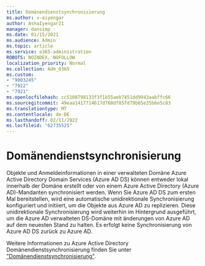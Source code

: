 ```yaml
---
title: Domänendienstsynchronisierung
ms.author: v-aiyengar
author: AshaIyengar21
manager: dansimp
ms.date: 01/15/2021
ms.audience: Admin
ms.topic: article
ms.service: o365-administration
ROBOTS: NOINDEX, NOFOLLOW
localization_priority: Normal
ms.collection: Adm_O365
ms.custom:
- "9003245"
- "7922"
- "7921"
ms.openlocfilehash: cc5108798133f3f1b55aeb7451dd9943aabffc66
ms.sourcegitcommit: 49eaa1417714617d768df85fd79b65e35b6e5c83
ms.translationtype: MT
ms.contentlocale: de-DE
ms.lasthandoff: 02/11/2022
ms.locfileid: "62735525"
---
```

# <a name="domain-service-synchronization"></a>Domänendienstsynchronisierung

Objekte und Anmeldeinformationen in einer verwalteten Domäne Azure Active Directory Domain Services (Azure AD DS) können entweder lokal innerhalb der Domäne erstellt oder von einem Azure Active Directory (Azure AD)-Mandanten synchronisiert werden. Wenn Sie Azure AD DS zum ersten Mal bereitstellen, wird eine automatische unidirektionale Synchronisierung konfiguriert und initiiert, um die Objekte aus Azure AD zu replizieren. Diese unidirektionale Synchronisierung wird weiterhin im Hintergrund ausgeführt, um die Azure AD verwalteten DS-Domäne mit änderungen von Azure AD auf dem neuesten Stand zu halten. Es erfolgt keine Synchronisierung von Azure AD DS zurück zu Azure AD.

Weitere Informationen zu Azure Active Directory Domänendienstsynchronisierung finden Sie unter ["Domänendienstsynchronisierung"](https://docs.microsoft.com/azure/active-directory-domain-services/synchronization). 
